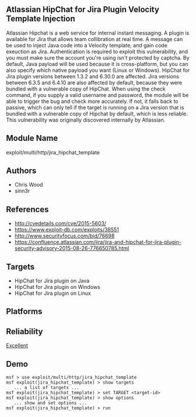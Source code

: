 ## Atlassian HipChat for Jira Plugin Velocity Template Injection

Atlassian Hipchat is a web service for internal instant 
messaging. A plugin is available for Jira that allows team 
collibration at real time. A message can be used to inject 
Java code into a Velocity template, and gain code exeuction 
as Jira. Authentication is required to exploit this 
vulnerability, and you must make sure the account you're 
using isn't protected by captcha. By default, Java payload 
will be used because it is cross-platform, but you can also 
specify which native payload you want (Linux or Windows). 
HipChat for Jira plugin versions between 1.3.2 and 6.30.0 
are affected. Jira versions between 6.3.5 and 6.4.10 are 
also affected by default, because they were bundled with a 
vulnerable copy of HipChat. When using the check command, if 
you supply a valid username and password, the module will be 
able to trigger the bug and check more accurately. If not, 
it falls back to passive, which can only tell if the target 
is running on a Jira version that is bundled with a 
vulnerable copy of Hipchat by default, which is less 
reliable. This vulnerability was originally discovered 
internally by Atlassian.


## Module Name
exploit/multi/http/jira_hipchat_template

## Authors
* Chris Wood
* sinn3r


## References
* http://cvedetails.com/cve/2015-5603/
* https://www.exploit-db.com/exploits/38551
* http://www.securityfocus.com/bid/76698
* https://confluence.atlassian.com/jira/jira-and-hipchat-for-jira-plugin-security-advisory-2015-08-26-776650785.html



## Targets
* HipChat for Jira plugin on Java
* HipChat for Jira plugin on Windows
* HipChat for Jira plugin on Linux


## Platforms


## Reliability
[Excellent](https://github.com/rapid7/metasploit-framework/wiki/Exploit-Ranking)

## Demo

```
msf > use exploit/multi/http/jira_hipchat_template
msf exploit(jira_hipchat_template) > show targets
   ... a list of targets ...
msf exploit(jira_hipchat_template) > set TARGET <target-id>
msf exploit(jira_hipchat_template) > show options
   ... show and set options ...
msf exploit(jira_hipchat_template) > run
```
    
    